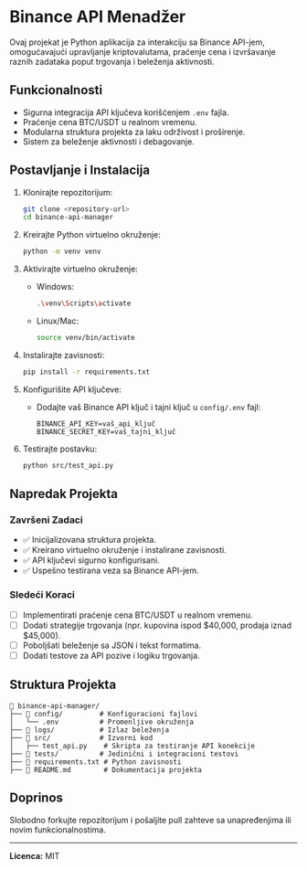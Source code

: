 # Binance API Menadžer

Ovaj projekat je Python aplikacija za interakciju sa Binance API-jem, omogućavajući upravljanje kriptovalutama, praćenje cena i izvršavanje raznih zadataka poput trgovanja i beleženja aktivnosti.

## **Funkcionalnosti**

- Sigurna integracija API ključeva korišćenjem `.env` fajla.
- Praćenje cena BTC/USDT u realnom vremenu.
- Modularna struktura projekta za laku održivost i proširenje.
- Sistem za beleženje aktivnosti i debagovanje.

## **Postavljanje i Instalacija**

1. Klonirajte repozitorijum:
   ```bash
   git clone <repository-url>
   cd binance-api-manager
   ```

2. Kreirajte Python virtuelno okruženje:
   ```bash
   python -m venv venv
   ```

3. Aktivirajte virtuelno okruženje:
   - Windows:
     ```bash
     .\venv\Scripts\activate
     ```
   - Linux/Mac:
     ```bash
     source venv/bin/activate
     ```

4. Instalirajte zavisnosti:
   ```bash
   pip install -r requirements.txt
   ```

5. Konfigurišite API ključeve:
   - Dodajte vaš Binance API ključ i tajni ključ u `config/.env` fajl:
     ```env
     BINANCE_API_KEY=vaš_api_ključ
     BINANCE_SECRET_KEY=vaš_tajni_ključ
     ```

6. Testirajte postavku:
   ```bash
   python src/test_api.py
   ```

## **Napredak Projekta**

### **Završeni Zadaci**
- ✅ Inicijalizovana struktura projekta.
- ✅ Kreirano virtuelno okruženje i instalirane zavisnosti.
- ✅ API ključevi sigurno konfigurisani.
- ✅ Uspešno testirana veza sa Binance API-jem.

### **Sledeći Koraci**
- [ ] Implementirati praćenje cena BTC/USDT u realnom vremenu.
- [ ] Dodati strategije trgovanja (npr. kupovina ispod $40,000, prodaja iznad $45,000).
- [ ] Poboljšati beleženje sa JSON i tekst formatima.
- [ ] Dodati testove za API pozive i logiku trgovanja.

## **Struktura Projekta**
```
📁 binance-api-manager/
├── 📁 config/         # Konfiguracioni fajlovi
│   └── .env          # Promenljive okruženja
├── 📁 logs/           # Izlaz beleženja
├── 📁 src/            # Izvorni kod
│   ├── test_api.py    # Skripta za testiranje API konekcije
├── 📁 tests/          # Jedinični i integracioni testovi
├── 📄 requirements.txt # Python zavisnosti
├── 📄 README.md        # Dokumentacija projekta
```

## **Doprinos**
Slobodno forkujte repozitorijum i pošaljite pull zahteve sa unapređenjima ili novim funkcionalnostima.

---

**Licenca:** MIT
